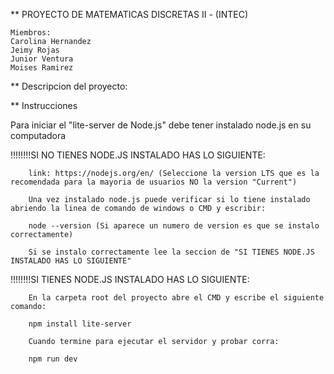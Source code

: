 ** PROYECTO DE MATEMATICAS DISCRETAS II - (INTEC)

	Miembros:
	Carolina Hernandez
	Jeimy Rojas
	Junior Ventura
	Moises Ramirez

** Descripcion del proyecto:





** Instrucciones

Para iniciar el "lite-server de Node.js" debe tener instalado node.js en su computadora

!!!!!!!!SI NO TIENES NODE.JS INSTALADO HAS LO SIGUIENTE:



		link: https://nodejs.org/en/ (Seleccione la version LTS que es la recomendada para la mayoria de usuarios NO la version "Current")	

		Una vez instalado node.js puede verificar si lo tiene instalado abriendo la linea de comando de windows o CMD y escribir:	

		node --version (Si aparece un numero de version es que se instalo correctamente)

		Si se instalo correctamente lee la seccion de "SI TIENES NODE.JS INSTALADO HAS LO SIGUIENTE"




!!!!!!!!SI TIENES NODE.JS INSTALADO HAS LO SIGUIENTE:



		En la carpeta root del proyecto abre el CMD y escribe el siguiente comando:

		npm install lite-server

		Cuando termine para ejecutar el servidor y probar corra:

		npm run dev
